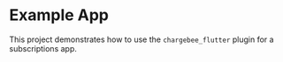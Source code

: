 # Example App

This project demonstrates how to use the `chargebee_flutter` plugin for a subscriptions app.

